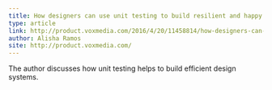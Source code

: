 ```yaml
---
title: How designers can use unit testing to build resilient and happy design systems
type: article
link: http://product.voxmedia.com/2016/4/20/11458814/how-designers-can-use-unit-testing-to-build-resilient-and-happy-design-systems?goal=0_df65b6d7c8-5fa35dd8cd-59058037&mc_cid=5fa35dd8cd&mc_eid=573b80dba5
author: Alisha Ramos
site: http://product.voxmedia.com/
---
```


The author discusses how unit testing helps to build efficient design systems.
